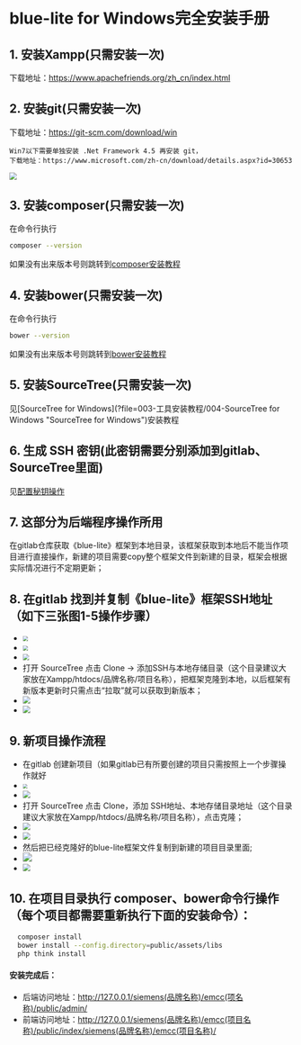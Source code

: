 # blue-lite for Windows完全安装手册

## 1. 安装Xampp(只需安装一次)
下载地址：https://www.apachefriends.org/zh_cn/index.html

## 2. 安装git(只需安装一次)
下载地址：https://git-scm.com/download/win
```
Win7以下需要单独安装 .Net Framework 4.5 再安装 git，
下载地址：https://www.microsoft.com/zh-cn/download/details.aspx?id=30653
```

<img src="amWiki/images/图片 23.png" style="zoom:80%" />

## 3. 安装composer(只需安装一次)
在命令行执行

```sh
composer --version
```

如果没有出来版本号则跳转到[composer安装教程](?file=003-工具安装教程/001-composer安装教程 "composer安装教程")

## 4. 安装bower(只需安装一次)
在命令行执行

```sh
bower --version
```

如果没有出来版本号则跳转到[bower安装教程](?file=003-工具安装教程/002-bower安装教程 "bower安装教程")

## 5. 安装SourceTree(只需安装一次)
见[SourceTree for Windows](?file=003-工具安装教程/004-SourceTree for Windows "SourceTree for Windows")安装教程

## 6. 生成 SSH 密钥(此密钥需要分别添加到gitlab、SourceTree里面)

见[配置秘钥操作](?file=001-GitLab使用手册/002-配置秘钥操作 "配置秘钥操作")

## 7. 这部分为后端程序操作所用
在gitlab仓库获取《blue-lite》框架到本地目录，该框架获取到本地后不能当作项目进行直接操作，新建的项目需要copy整个框架文件到新建的目录，框架会根据实际情况进行不定期更新；

## 8. 在gitlab 找到并复制《blue-lite》框架SSH地址（如下三张图1-5操作步骤）
- <img src="amWiki/images/图片 36.png" style="zoom:60%" />
- <img src="amWiki/images/图片 37.png" style="zoom:60%" />
- <img src="amWiki/images/图片 38.png" style="zoom:70%" />
- 打开 SourceTree 点击 Clone -> 添加SSH与本地存储目录（这个目录建议大家放在Xampp/htdocs/品牌名称/项目名称），把框架克隆到本地，以后框架有新版本更新时只需点击“拉取”就可以获取到新版本；
- <img src="amWiki/images/图片 39.png" style="zoom:80%" />
- <img src="amWiki/images/图片 40.png" style="zoom:80%" />

## 9. 新项目操作流程

 - 在gitlab 创建新项目（如果gitlab已有所要创建的项目只需按照上一个步骤操作就好
  - <img src="amWiki/images/图片 41.png" style="zoom:50%" />
  - <img src="amWiki/images/图片 42.png" style="zoom:80%" />
 - 打开 SourceTree 点击 Clone，添加 SSH地址、本地存储目录地址（这个目录建议大家放在Xampp/htdocs/品牌名称/项目名称），点击克隆；
  - <img src="amWiki/images/图片 43.png" style="zoom:80%" />
  - <img src="amWiki/images/图片 44.png" style="zoom:80%" />
 - 然后把已经克隆好的blue-lite框架文件复制到新建的项目目录里面;
  - <img src="amWiki/images/图片 45.png" style="zoom:100%" />
  - <img src="amWiki/images/图片 46.png" style="zoom:80%" />

## 10. 在项目目录执行 composer、bower命令行操作（每个项目都需要重新执行下面的安装命令）：

```sh
  composer install
  bower install --config.directory=public/assets/libs
  php think install
```
#### 安装完成后：

 - 后端访问地址：http://127.0.0.1/siemens(品牌名称)/emcc(项名称)/public/admin/
 - 前端访问地址：http://127.0.0.1/siemens(品牌名称)/emcc(项目名称)/public/index/siemens(品牌名称)/emcc(项目名称)/
